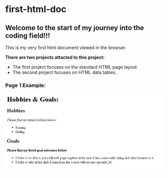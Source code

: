 # first-html-doc

## Welcome to the start of my journey into the coding field!!!

This is my very first html document viewed in the browser.

<b>There are two projects attacted to this project:</b>

* The first project focuses on the standard HTML page layout.
* The second project focuses on HTML data tables.

### Page 1 Example:

<img src="./images-of -page/htmlDoc.JPG" alt="View of html page">
